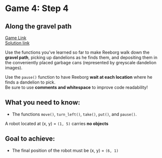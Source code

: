 # Game 4: Step 4  

## Along the gravel path  
[Game Link](https://reeborg.ca/reeborg.html?lang=en&mode=python&menu=worlds%2Fmenus%2Fsk_menu.json&name=Step%204&url=worlds%2Fsk%2Fstep4.json)  
[Solution link](step4.py)

Use the functions you’ve learned so far to make Reeborg walk down the **gravel path**, picking up dandelions as he finds them, and depositing them in the conveniently placed garbage cans (represented by greyscale dandelion images).  

Use the `pause()` function to have Reeborg **wait at each location** where he finds a dandelion to pick.  
Be sure to use **comments and whitespace** to improve code readability!  

## What you need to know:  
  - The functions `move()`, `turn_left()`, `take()`, `put()`, and `pause()`.  

A robot located at (x, y) = `(1, 5)` carries **no objects**  

## Goal to achieve:  
  - The final position of the robot must be (x, y) = `(6, 1)`
